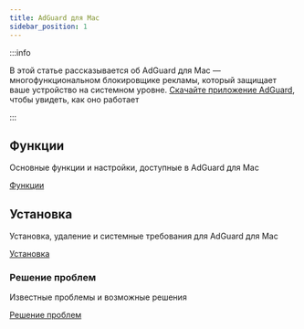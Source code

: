 ```yaml
---
title: AdGuard для Mac
sidebar_position: 1
---
```


:::info

В этой статье рассказывается об AdGuard для Mac — многофункциональном блокировщике рекламы, который защищает ваше устройство на системном уровне. [Скачайте приложение AdGuard](https://agrd.io/download-kb-adblock), чтобы увидеть, как оно работает

:::

## Функции

Основные функции и настройки, доступные в AdGuard для Mac

[Функции](/adguard-for-mac/features/features.md)

## Установка

Установка, удаление и системные требования для AdGuard для Mac

[Установка](/adguard-for-mac/installation.md)

### Решение проблем

Известные проблемы и возможные решения

[Решение проблем](/adguard-for-mac/solving-problems/solving-problems.md)
